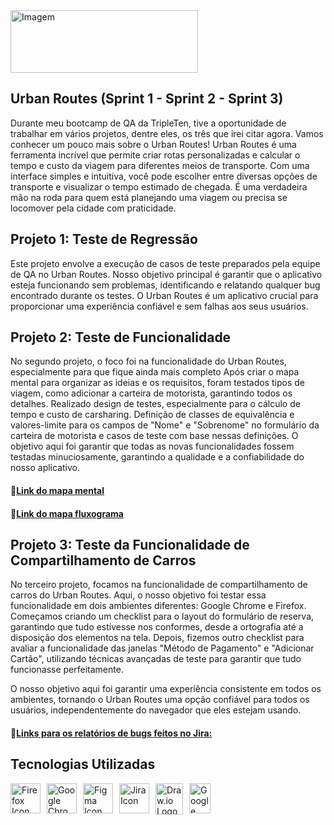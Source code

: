 <img src="https://i.imgur.com/ydMn5Ny.jpg" alt="Imagem" width="300" height="100">

## Urban Routes  (Sprint 1 - Sprint 2 - Sprint 3)

Durante meu bootcamp de QA da TripleTen, tive a oportunidade de trabalhar em vários projetos, dentre eles, os três que irei citar agora. Vamos conhecer um pouco mais sobre o Urban Routes! 
Urban Routes é uma ferramenta incrível que permite criar rotas personalizadas e calcular o tempo e custo da viagem para diferentes meios de transporte. Com uma interface simples e intuitiva, você pode escolher entre diversas opções de transporte e visualizar o tempo estimado de chegada. É uma verdadeira mão na roda para quem está planejando uma viagem ou precisa se locomover pela cidade com praticidade.

## Projeto 1: Teste de Regressão

Este projeto envolve a execução de casos de teste preparados pela equipe de QA no Urban Routes. 
Nosso objetivo principal é garantir que o aplicativo esteja funcionando sem problemas, identificando e relatando qualquer bug encontrado durante os testes. 
O Urban Routes é um aplicativo crucial para proporcionar uma experiência confiável e sem falhas aos seus usuários.

## Projeto 2: Teste de Funcionalidade

No segundo projeto, o foco foi na funcionalidade do Urban Routes, especialmente para que fique ainda mais completo
Após criar o mapa mental para organizar as ideias e os requisitos, foram testados tipos de viagem, como adicionar a carteira de motorista, garantindo todos os detalhes.
Realizado design de testes, especialmente para o cálculo de tempo e custo de carsharing. 
Definição de classes de equivalência e valores-limite para os campos de "Nome" e "Sobrenome" no formulário da carteira de motorista e casos de teste com base nessas definições.
O objetivo aqui foi garantir que todas as novas funcionalidades fossem testadas minuciosamente, garantindo a qualidade e a confiabilidade do nosso aplicativo.
#### 🔗[Link do mapa mental](https://drive.google.com/file/d/1cMDUx-JRTI9J45ZtS_o_ntsoFYuM347t/view?usp=drive_link)
#### 🔗[Link do mapa fluxograma](https://app.diagrams.net/#G1tuP90ZnIGZaqBjsMstYeVhn_uARl8Ae-#%7B%22pageId%22%3A%22_K0yLUoawm7S6mfnsGuu%22%7D)

## Projeto 3: Teste da Funcionalidade de Compartilhamento de Carros

No terceiro projeto, focamos na funcionalidade de compartilhamento de carros do Urban Routes. Aqui, o nosso objetivo foi testar essa funcionalidade em dois ambientes diferentes: Google Chrome e Firefox.
Começamos criando um checklist para o layout do formulário de reserva, garantindo que tudo estivesse nos conformes, desde a ortografia até a disposição dos elementos na tela.
Depois, fizemos outro checklist para avaliar a funcionalidade das janelas "Método de Pagamento" e "Adicionar Cartão", utilizando técnicas avançadas de teste para garantir que tudo funcionasse perfeitamente.

O nosso objetivo aqui foi garantir uma experiência consistente em todos os ambientes, tornando o Urban Routes uma opção confiável para todos os usuários, independentemente do navegador que eles estejam usando.
#### 🔗[Links para os relatórios de bugs feitos no Jira:](https://tripletenteam.atlassian.net/jira/software/c/projects/DAN/issues?jql=project%20%3D%20%22DAN%22%20ORDER%20BY%20created%20DESC)

## Tecnologias Utilizadas

<div style="display: flex; flex-wrap: wrap; gap: 10px;">
  <a href="https://www.mozilla.org/firefox/new/" target="_blank">
    <img src="https://cdn.jsdelivr.net/gh/devicons/devicon@latest/icons/firefox/firefox-original.svg" alt="Firefox Icon" width="48" height="48" title="Visit Firefox website">
  </a>
  <a href="https://www.google.com/chrome/" target="_blank">
    <img src="https://cdn.jsdelivr.net/gh/devicons/devicon@latest/icons/google/google-original.svg" alt="Google Chrome Icon" width="48" height="48" title="Visit Google Chrome website">
  </a>
  <a href="https://www.figma.com/" target="_blank">
    <img src="https://cdn.jsdelivr.net/gh/devicons/devicon@latest/icons/figma/figma-original.svg" alt="Figma Icon" width="48" height="48" title="Visit Figma website">
  </a>
  <a href="https://www.atlassian.com/software/jira" target="_blank">
    <img src="https://cdn.jsdelivr.net/gh/devicons/devicon@latest/icons/jira/jira-original.svg" alt="Jira Icon" width="48" height="48" title="Visit Jira website">
  </a>
  <img src="https://static-00.iconduck.com/assets.00/file-type-drawio-icon-2048x2048-dxjfklgq.png" alt="Draw.io Logo" height="50" width="44" />
 </a>
  <img src="https://seeklogo.com/images/G/google-sheets-logo-D2A35FF8A4-seeklogo.com.png" alt="Google Sheets Logo" height="48" width="34" />
</div>
